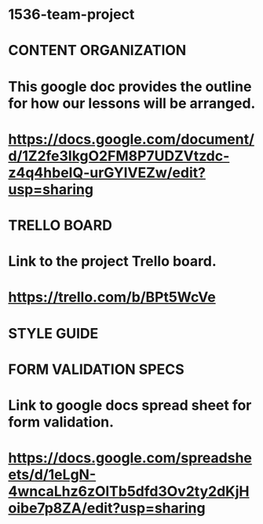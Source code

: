 # 1536-team-project

# CONTENT ORGANIZATION
# This google doc provides the outline for how our lessons will be arranged.
#
# https://docs.google.com/document/d/1Z2fe3IkgO2FM8P7UDZVtzdc-z4q4hbeIQ-urGYlVEZw/edit?usp=sharing



# TRELLO BOARD
# Link to the project Trello board.
# 
# https://trello.com/b/BPt5WcVe



# STYLE GUIDE
# 
# 
# 



# FORM VALIDATION SPECS
# Link to google docs spread sheet for form validation.
# 
# https://docs.google.com/spreadsheets/d/1eLgN-4wncaLhz6zOlTb5dfd3Ov2ty2dKjHoibe7p8ZA/edit?usp=sharing